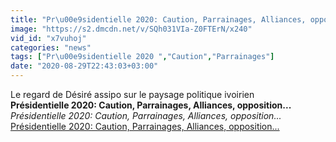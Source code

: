 ```yaml
---
title: "Pr\u00e9sidentielle 2020: Caution, Parrainages, Alliances, opposition..."
image: "https://s2.dmcdn.net/v/SQh031VIa-Z0FTErN/x240"
vid_id: "x7vuhoj"
categories: "news"
tags: ["Pr\u00e9sidentielle 2020 ","Caution","Parrainages"]
date: "2020-08-29T22:43:03+03:00"
---
```

Le regard de Désiré assipo sur le paysage politique ivoirien<br><b>Présidentielle 2020: Caution, Parrainages, Alliances, opposition...</b><br> <i>Présidentielle 2020: Caution, Parrainages, Alliances, opposition...</i><br> <u>Présidentielle 2020: Caution, Parrainages, Alliances, opposition...</u>
